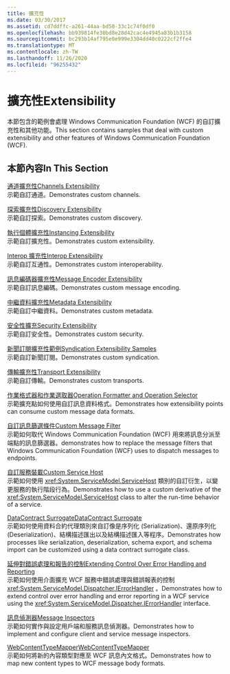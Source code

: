 ```yaml
---
title: 擴充性
ms.date: 03/30/2017
ms.assetid: cd7ddffc-a261-44aa-bd50-33c1c74f0df0
ms.openlocfilehash: bb939814fe30bd8e28d42cac4e4945a83b1b3158
ms.sourcegitcommit: bc293b14af795e0e999e3304dd40c0222cf2ffe4
ms.translationtype: MT
ms.contentlocale: zh-TW
ms.lasthandoff: 11/26/2020
ms.locfileid: "96255432"
---
```

# <a name="extensibility"></a><span data-ttu-id="fe215-102">擴充性</span><span class="sxs-lookup"><span data-stu-id="fe215-102">Extensibility</span></span>

<span data-ttu-id="fe215-103">本節包含的範例會處理 Windows Communication Foundation (WCF) 的自訂擴充性和其他功能。</span><span class="sxs-lookup"><span data-stu-id="fe215-103">This section contains samples that deal with custom extensibility and other features of Windows Communication Foundation (WCF).</span></span>  
  
## <a name="in-this-section"></a><span data-ttu-id="fe215-104">本節內容</span><span class="sxs-lookup"><span data-stu-id="fe215-104">In This Section</span></span>  

 [<span data-ttu-id="fe215-105">通道擴充性</span><span class="sxs-lookup"><span data-stu-id="fe215-105">Channels Extensibility</span></span>](channels-extensibility.md)  
 <span data-ttu-id="fe215-106">示範自訂通道。</span><span class="sxs-lookup"><span data-stu-id="fe215-106">Demonstrates custom channels.</span></span>  
  
 <span data-ttu-id="fe215-107">[探索擴充性](/previous-versions/dotnet/netframework-4.0/dd807503(v%3dvs.100))</span><span class="sxs-lookup"><span data-stu-id="fe215-107">[Discovery Extensibility](/previous-versions/dotnet/netframework-4.0/dd807503(v%3dvs.100))</span></span>  
 <span data-ttu-id="fe215-108">示範自訂探索。</span><span class="sxs-lookup"><span data-stu-id="fe215-108">Demonstrates custom discovery.</span></span>  
  
 [<span data-ttu-id="fe215-109">執行個體擴充性</span><span class="sxs-lookup"><span data-stu-id="fe215-109">Instancing Extensibility</span></span>](instancing-extensibility.md)  
 <span data-ttu-id="fe215-110">示範自訂擴充性。</span><span class="sxs-lookup"><span data-stu-id="fe215-110">Demonstrates custom extensibility.</span></span>  
  
 [<span data-ttu-id="fe215-111">Interop 擴充性</span><span class="sxs-lookup"><span data-stu-id="fe215-111">Interop Extensibility</span></span>](interop-extensibility.md)  
 <span data-ttu-id="fe215-112">示範自訂互通性。</span><span class="sxs-lookup"><span data-stu-id="fe215-112">Demonstrates custom interoperability.</span></span>  
  
 [<span data-ttu-id="fe215-113">訊息編碼器擴充性</span><span class="sxs-lookup"><span data-stu-id="fe215-113">Message Encoder Extensibility</span></span>](message-encoder-extensibility.md)  
 <span data-ttu-id="fe215-114">示範自訂訊息編碼。</span><span class="sxs-lookup"><span data-stu-id="fe215-114">Demonstrates custom message encoding.</span></span>  
  
 [<span data-ttu-id="fe215-115">中繼資料擴充性</span><span class="sxs-lookup"><span data-stu-id="fe215-115">Metadata Extensibility</span></span>](metadata-extensibility.md)  
 <span data-ttu-id="fe215-116">示範自訂中繼資料。</span><span class="sxs-lookup"><span data-stu-id="fe215-116">Demonstrates custom metadata.</span></span>  
  
 [<span data-ttu-id="fe215-117">安全性擴充</span><span class="sxs-lookup"><span data-stu-id="fe215-117">Security Extensibility</span></span>](security-extensibility.md)  
 <span data-ttu-id="fe215-118">示範自訂安全性。</span><span class="sxs-lookup"><span data-stu-id="fe215-118">Demonstrates custom security.</span></span>  
  
 [<span data-ttu-id="fe215-119">新聞訂閱擴充性範例</span><span class="sxs-lookup"><span data-stu-id="fe215-119">Syndication Extensibility Samples</span></span>](syndication-extensibility-samples.md)  
 <span data-ttu-id="fe215-120">示範自訂新聞訂閱。</span><span class="sxs-lookup"><span data-stu-id="fe215-120">Demonstrates custom syndication.</span></span>  
  
 [<span data-ttu-id="fe215-121">傳輸擴充性</span><span class="sxs-lookup"><span data-stu-id="fe215-121">Transport Extensibility</span></span>](transport-extensibility.md)  
 <span data-ttu-id="fe215-122">示範自訂傳輸。</span><span class="sxs-lookup"><span data-stu-id="fe215-122">Demonstrates custom transports.</span></span>
  
 [<span data-ttu-id="fe215-123">作業格式器和作業選取器</span><span class="sxs-lookup"><span data-stu-id="fe215-123">Operation Formatter and Operation Selector</span></span>](operation-formatter-and-operation-selector.md)  
 <span data-ttu-id="fe215-124">示範擴充點如何使用自訂訊息資料格式。</span><span class="sxs-lookup"><span data-stu-id="fe215-124">Demonstrates how extensibility points can consume custom message data formats.</span></span>  
  
 [<span data-ttu-id="fe215-125">自訂訊息篩選條件</span><span class="sxs-lookup"><span data-stu-id="fe215-125">Custom Message Filter</span></span>](custom-message-filter.md)  
 <span data-ttu-id="fe215-126">示範如何取代 Windows Communication Foundation (WCF) 用來將訊息分派至端點的訊息篩選器。</span><span class="sxs-lookup"><span data-stu-id="fe215-126">demonstrates how to replace the message filters that Windows Communication Foundation (WCF) uses to dispatch messages to endpoints.</span></span>  
  
 [<span data-ttu-id="fe215-127">自訂服務裝載</span><span class="sxs-lookup"><span data-stu-id="fe215-127">Custom Service Host</span></span>](custom-service-host.md)  
 <span data-ttu-id="fe215-128">示範如何使用 <xref:System.ServiceModel.ServiceHost> 類別的自訂衍生，以變更服務的執行階段行為。</span><span class="sxs-lookup"><span data-stu-id="fe215-128">Demonstrates how to use a custom derivative of the <xref:System.ServiceModel.ServiceHost> class to alter the run-time behavior of a service.</span></span>  
  
 [<span data-ttu-id="fe215-129">DataContract Surrogate</span><span class="sxs-lookup"><span data-stu-id="fe215-129">DataContract Surrogate</span></span>](datacontract-surrogate.md)  
 <span data-ttu-id="fe215-130">示範如何使用資料合約代理類別來自訂像是序列化 (Serialization)、還原序列化 (Deserialization)、結構描述匯出以及結構描述匯入等程序。</span><span class="sxs-lookup"><span data-stu-id="fe215-130">Demonstrates how processes like serialization, deserialization, schema export, and schema import can be customized using a data contract surrogate class.</span></span>  
  
 [<span data-ttu-id="fe215-131">延伸對錯誤處理和報告的控制</span><span class="sxs-lookup"><span data-stu-id="fe215-131">Extending Control Over Error Handling and Reporting</span></span>](extending-control-over-error-handling-and-reporting.md)  
 <span data-ttu-id="fe215-132">示範如何使用介面擴充 WCF 服務中錯誤處理與錯誤報表的控制 <xref:System.ServiceModel.Dispatcher.IErrorHandler> 。</span><span class="sxs-lookup"><span data-stu-id="fe215-132">Demonstrates how to extend control over error handling and error reporting in a WCF service using the <xref:System.ServiceModel.Dispatcher.IErrorHandler> interface.</span></span>  
  
 [<span data-ttu-id="fe215-133">訊息偵測器</span><span class="sxs-lookup"><span data-stu-id="fe215-133">Message Inspectors</span></span>](message-inspectors.md)  
 <span data-ttu-id="fe215-134">示範如何實作與設定用戶端和服務訊息偵測器。</span><span class="sxs-lookup"><span data-stu-id="fe215-134">Demonstrates how to implement and configure client and service message inspectors.</span></span>  
  
 [<span data-ttu-id="fe215-135">WebContentTypeMapper</span><span class="sxs-lookup"><span data-stu-id="fe215-135">WebContentTypeMapper</span></span>](webcontenttypemapper-sample.md)  
 <span data-ttu-id="fe215-136">示範如何將新的內容類型對應至 WCF 訊息內文格式。</span><span class="sxs-lookup"><span data-stu-id="fe215-136">Demonstrates how to map new content types to WCF message body formats.</span></span>
